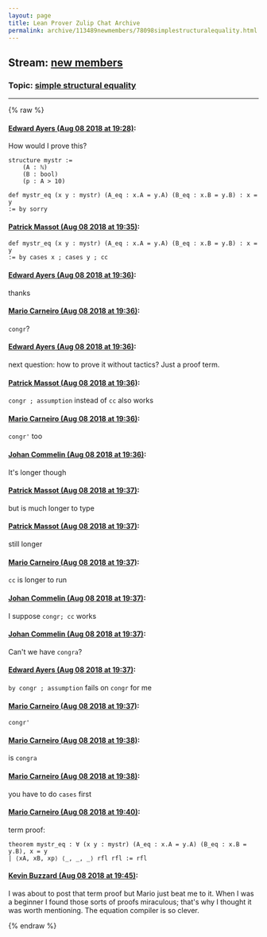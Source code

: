 ```yaml
---
layout: page
title: Lean Prover Zulip Chat Archive 
permalink: archive/113489newmembers/78098simplestructuralequality.html
---
```


## Stream: [new members](index.html)
### Topic: [simple structural equality](78098simplestructuralequality.html)

---


{% raw %}
#### [ Edward Ayers (Aug 08 2018 at 19:28)](https://leanprover.zulipchat.com/#narrow/stream/113489-new%20members/topic/simple%20structural%20equality/near/131121507):
How would I prove this?
```lean
structure mystr :=
    (A : ℕ)
    (B : bool)
    (p : A > 10)

def mystr_eq (x y : mystr) (A_eq : x.A = y.A) (B_eq : x.B = y.B) : x = y 
:= by sorry
```

#### [ Patrick Massot (Aug 08 2018 at 19:35)](https://leanprover.zulipchat.com/#narrow/stream/113489-new%20members/topic/simple%20structural%20equality/near/131121866):
```lean
def mystr_eq (x y : mystr) (A_eq : x.A = y.A) (B_eq : x.B = y.B) : x = y
:= by cases x ; cases y ; cc
```

#### [ Edward Ayers (Aug 08 2018 at 19:36)](https://leanprover.zulipchat.com/#narrow/stream/113489-new%20members/topic/simple%20structural%20equality/near/131121909):
thanks

#### [ Mario Carneiro (Aug 08 2018 at 19:36)](https://leanprover.zulipchat.com/#narrow/stream/113489-new%20members/topic/simple%20structural%20equality/near/131121919):
`congr`?

#### [ Edward Ayers (Aug 08 2018 at 19:36)](https://leanprover.zulipchat.com/#narrow/stream/113489-new%20members/topic/simple%20structural%20equality/near/131121937):
next question: how to prove it without tactics? Just a proof term.

#### [ Patrick Massot (Aug 08 2018 at 19:36)](https://leanprover.zulipchat.com/#narrow/stream/113489-new%20members/topic/simple%20structural%20equality/near/131121944):
`congr ; assumption` instead of `cc` also works

#### [ Mario Carneiro (Aug 08 2018 at 19:36)](https://leanprover.zulipchat.com/#narrow/stream/113489-new%20members/topic/simple%20structural%20equality/near/131121952):
`congr'` too

#### [ Johan Commelin (Aug 08 2018 at 19:36)](https://leanprover.zulipchat.com/#narrow/stream/113489-new%20members/topic/simple%20structural%20equality/near/131121953):
It's longer though

#### [ Patrick Massot (Aug 08 2018 at 19:37)](https://leanprover.zulipchat.com/#narrow/stream/113489-new%20members/topic/simple%20structural%20equality/near/131121955):
but is much longer to type

#### [ Patrick Massot (Aug 08 2018 at 19:37)](https://leanprover.zulipchat.com/#narrow/stream/113489-new%20members/topic/simple%20structural%20equality/near/131121960):
still longer

#### [ Mario Carneiro (Aug 08 2018 at 19:37)](https://leanprover.zulipchat.com/#narrow/stream/113489-new%20members/topic/simple%20structural%20equality/near/131121965):
`cc` is longer to run

#### [ Johan Commelin (Aug 08 2018 at 19:37)](https://leanprover.zulipchat.com/#narrow/stream/113489-new%20members/topic/simple%20structural%20equality/near/131121967):
I suppose `congr; cc` works

#### [ Johan Commelin (Aug 08 2018 at 19:37)](https://leanprover.zulipchat.com/#narrow/stream/113489-new%20members/topic/simple%20structural%20equality/near/131121976):
Can't we have `congra`?

#### [ Edward Ayers (Aug 08 2018 at 19:37)](https://leanprover.zulipchat.com/#narrow/stream/113489-new%20members/topic/simple%20structural%20equality/near/131121978):
`by congr ; assumption` fails on `congr` for me

#### [ Mario Carneiro (Aug 08 2018 at 19:37)](https://leanprover.zulipchat.com/#narrow/stream/113489-new%20members/topic/simple%20structural%20equality/near/131121980):
`congr'`

#### [ Mario Carneiro (Aug 08 2018 at 19:38)](https://leanprover.zulipchat.com/#narrow/stream/113489-new%20members/topic/simple%20structural%20equality/near/131121985):
is `congra`

#### [ Mario Carneiro (Aug 08 2018 at 19:38)](https://leanprover.zulipchat.com/#narrow/stream/113489-new%20members/topic/simple%20structural%20equality/near/131122043):
you have to do `cases` first

#### [ Mario Carneiro (Aug 08 2018 at 19:40)](https://leanprover.zulipchat.com/#narrow/stream/113489-new%20members/topic/simple%20structural%20equality/near/131122165):
term proof:
```
theorem mystr_eq : ∀ (x y : mystr) (A_eq : x.A = y.A) (B_eq : x.B = y.B), x = y
| ⟨xA, xB, xp⟩ ⟨_, _, _⟩ rfl rfl := rfl
```

#### [ Kevin Buzzard (Aug 08 2018 at 19:45)](https://leanprover.zulipchat.com/#narrow/stream/113489-new%20members/topic/simple%20structural%20equality/near/131122397):
I was about to post that term proof but Mario just beat me to it. When I was a beginner I found those sorts of proofs miraculous; that's why I thought it was worth mentioning. The equation compiler is so clever.


{% endraw %}
